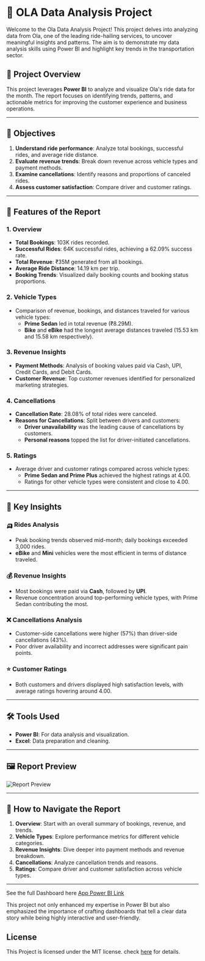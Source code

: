 # 🚖 OLA Data Analysis Project
Welcome to the Ola Data Analysis Project! This project delves into analyzing data from Ola, one of the leading ride-hailing services, to uncover meaningful insights and patterns. The aim is to demonstrate my data analysis skills using Power BI and highlight key trends in the transportation sector.

## 📌 Project Overview

This project leverages **Power BI** to analyze and visualize Ola's ride data for the month. The report focuses on identifying trends, patterns, and actionable metrics for improving the customer experience and business operations.

---

## 🎯 Objectives

1. **Understand ride performance**: Analyze total bookings, successful rides, and average ride distance.
2. **Evaluate revenue trends**: Break down revenue across vehicle types and payment methods.
3. **Examine cancellations**: Identify reasons and proportions of canceled rides.
4. **Assess customer satisfaction**: Compare driver and customer ratings.

---

## 🚀 Features of the Report

### 1. **Overview**
- **Total Bookings**: 103K rides recorded.
- **Successful Rides**: 64K successful rides, achieving a 62.09% success rate.
- **Total Revenue**: ₹35M generated from all bookings.
- **Average Ride Distance**: 14.19 km per trip.
- **Booking Trends**: Visualized daily booking counts and booking status proportions.

### 2. **Vehicle Types**
- Comparison of revenue, bookings, and distances traveled for various vehicle types:
  - **Prime Sedan** led in total revenue (₹8.29M).
  - **Bike** and **eBike** had the longest average distances traveled (15.53 km and 15.58 km respectively).

### 3. **Revenue Insights**
- **Payment Methods**: Analysis of booking values paid via Cash, UPI, Credit Cards, and Debit Cards.
- **Customer Revenue**: Top customer revenues identified for personalized marketing strategies.

### 4. **Cancellations**
- **Cancellation Rate**: 28.08% of total rides were canceled.
- **Reasons for Cancellations**: Split between drivers and customers:
  - **Driver unavailability** was the leading cause of cancellations by customers.
  - **Personal reasons** topped the list for driver-initiated cancellations.

### 5. **Ratings**
- Average driver and customer ratings compared across vehicle types:
  - **Prime Sedan and Prime Plus** achieved the highest ratings at 4.00.
  - Ratings for other vehicle types were consistent and close to 4.00.

---

## 🔑 Key Insights

### 🛺 Rides Analysis
- Peak booking trends observed mid-month; daily bookings exceeded 3,000 rides.
- **eBike** and **Mini** vehicles were the most efficient in terms of distance traveled.

### 💰 Revenue Insights
- Most bookings were paid via **Cash**, followed by **UPI**.
- Revenue concentration around top-performing vehicle types, with Prime Sedan contributing the most.

### ❌ Cancellations Analysis
- Customer-side cancellations were higher (57%) than driver-side cancellations (43%).
- Poor driver availability and incorrect addresses were significant pain points.

### ⭐ Customer Ratings
- Both customers and drivers displayed high satisfaction levels, with average ratings hovering around 4.00.

---

## 🛠 Tools Used

- **Power BI**: For data analysis and visualization.
- **Excel**: Data preparation and cleaning.

---

## 🖼 Report Preview

![Report Preview](https://github.com/user-attachments/assets/59a880e5-6f72-4311-968d-18d32acfb649)

---

## 🧭 How to Navigate the Report

1. **Overview**: Start with an overall summary of bookings, revenue, and trends.
2. **Vehicle Types**: Explore performance metrics for different vehicle categories.
3. **Revenue Insights**: Dive deeper into payment methods and revenue breakdown.
4. **Cancellations**: Analyze cancellation trends and reasons.
5. **Ratings**: Compare driver and customer satisfaction across vehicle types.

---

See the full Dashboard here [App Power BI Link](https://app.powerbi.com/view?r=eyJrIjoiOTgzNjg5OWQtNDg3MC00NmRjLTg2NjEtOTFhOTNmYzc4YWE2IiwidCI6ImNkZTMwYTU2LTRlYWYtNDA3Ni05ZDc1LTBiZDkxZDhkNWIxZSJ9&pageName=6ab6260f29727b9e8161)

This project not only enhanced my expertise in Power BI but also emphasized the importance of crafting dashboards that tell a clear data story while being highly interactive and user-friendly.

## License 
This Project is licensed under the MIT license. check [here](https://github.com/Praffulsingh09/OLA_Data_Analysis/blob/main/LICENSE) for details. 

